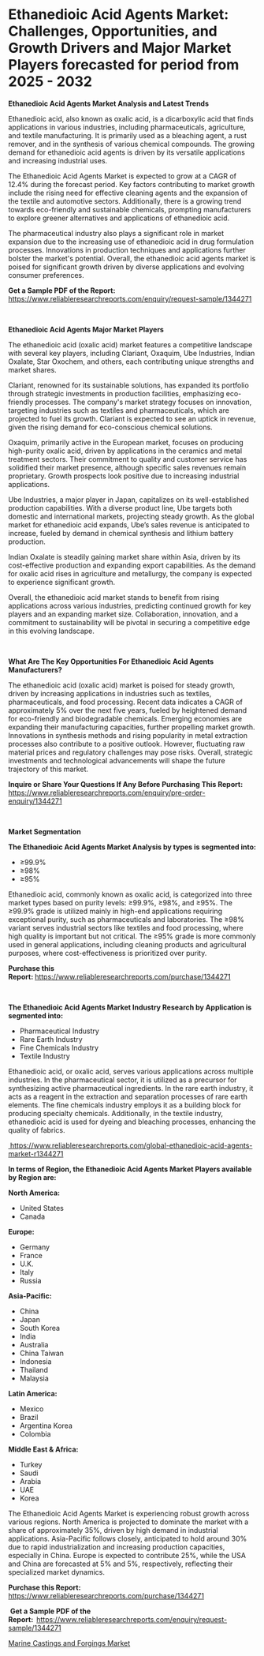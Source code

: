 <p><h1>Ethanedioic Acid Agents Market: Challenges, Opportunities, and Growth Drivers and Major Market Players forecasted for period from 2025 - 2032</h1></p><p><strong>Ethanedioic Acid Agents Market Analysis and Latest Trends</strong></p>
<p><p>Ethanedioic acid, also known as oxalic acid, is a dicarboxylic acid that finds applications in various industries, including pharmaceuticals, agriculture, and textile manufacturing. It is primarily used as a bleaching agent, a rust remover, and in the synthesis of various chemical compounds. The growing demand for ethanedioic acid agents is driven by its versatile applications and increasing industrial uses.</p><p>The Ethanedioic Acid Agents Market is expected to grow at a CAGR of 12.4% during the forecast period. Key factors contributing to market growth include the rising need for effective cleaning agents and the expansion of the textile and automotive sectors. Additionally, there is a growing trend towards eco-friendly and sustainable chemicals, prompting manufacturers to explore greener alternatives and applications of ethanedioic acid. </p><p>The pharmaceutical industry also plays a significant role in market expansion due to the increasing use of ethanedioic acid in drug formulation processes. Innovations in production techniques and applications further bolster the market's potential. Overall, the ethanedioic acid agents market is poised for significant growth driven by diverse applications and evolving consumer preferences.</p></p>
<p><strong>Get a Sample PDF of the Report:&nbsp;</strong> <a href="https://www.reliableresearchreports.com/enquiry/request-sample/1344271?utm_campaign=3110&utm_medium=2&utm_source=Github&utm_content=ia&utm_term=24032025&utm_id=ethanedioic-acid-agents">https://www.reliableresearchreports.com/enquiry/request-sample/1344271</a></p>
<p>&nbsp;</p>
<p><strong>Ethanedioic Acid Agents Major Market Players</strong></p>
<p><p>The ethanedioic acid (oxalic acid) market features a competitive landscape with several key players, including Clariant, Oxaquim, Ube Industries, Indian Oxalate, Star Oxochem, and others, each contributing unique strengths and market shares.</p><p>Clariant, renowned for its sustainable solutions, has expanded its portfolio through strategic investments in production facilities, emphasizing eco-friendly processes. The company's market strategy focuses on innovation, targeting industries such as textiles and pharmaceuticals, which are projected to fuel its growth. Clariant is expected to see an uptick in revenue, given the rising demand for eco-conscious chemical solutions.</p><p>Oxaquim, primarily active in the European market, focuses on producing high-purity oxalic acid, driven by applications in the ceramics and metal treatment sectors. Their commitment to quality and customer service has solidified their market presence, although specific sales revenues remain proprietary. Growth prospects look positive due to increasing industrial applications.</p><p>Ube Industries, a major player in Japan, capitalizes on its well-established production capabilities. With a diverse product line, Ube targets both domestic and international markets, projecting steady growth. As the global market for ethanedioic acid expands, Ube’s sales revenue is anticipated to increase, fueled by demand in chemical synthesis and lithium battery production.</p><p>Indian Oxalate is steadily gaining market share within Asia, driven by its cost-effective production and expanding export capabilities. As the demand for oxalic acid rises in agriculture and metallurgy, the company is expected to experience significant growth.</p><p>Overall, the ethanedioic acid market stands to benefit from rising applications across various industries, predicting continued growth for key players and an expanding market size. Collaboration, innovation, and a commitment to sustainability will be pivotal in securing a competitive edge in this evolving landscape.</p></p>
<p>&nbsp;</p>
<p><strong>What Are The Key Opportunities For Ethanedioic Acid Agents Manufacturers?</strong></p>
<p><p>The ethanedioic acid (oxalic acid) market is poised for steady growth, driven by increasing applications in industries such as textiles, pharmaceuticals, and food processing. Recent data indicates a CAGR of approximately 5% over the next five years, fueled by heightened demand for eco-friendly and biodegradable chemicals. Emerging economies are expanding their manufacturing capacities, further propelling market growth. Innovations in synthesis methods and rising popularity in metal extraction processes also contribute to a positive outlook. However, fluctuating raw material prices and regulatory challenges may pose risks. Overall, strategic investments and technological advancements will shape the future trajectory of this market.</p></p>
<p><strong>Inquire or Share Your Questions If Any Before Purchasing This Report:</strong> <a href="https://www.reliableresearchreports.com/enquiry/pre-order-enquiry/1344271?utm_campaign=3110&utm_medium=2&utm_source=Github&utm_content=ia&utm_term=24032025&utm_id=ethanedioic-acid-agents">https://www.reliableresearchreports.com/enquiry/pre-order-enquiry/1344271</a></p>
<p>&nbsp;</p>
<p><strong>Market Segmentation</strong></p>
<p><strong>The Ethanedioic Acid Agents Market Analysis by types is segmented into:</strong></p>
<p><ul><li>≥99.9%</li><li>≥98%</li><li>≥95%</li></ul></p>
<p><p>Ethanedioic acid, commonly known as oxalic acid, is categorized into three market types based on purity levels: ≥99.9%, ≥98%, and ≥95%. The ≥99.9% grade is utilized mainly in high-end applications requiring exceptional purity, such as pharmaceuticals and laboratories. The ≥98% variant serves industrial sectors like textiles and food processing, where high quality is important but not critical. The ≥95% grade is more commonly used in general applications, including cleaning products and agricultural purposes, where cost-effectiveness is prioritized over purity.</p></p>
<p><strong>Purchase this Report:&nbsp;</strong><a href="https://www.reliableresearchreports.com/purchase/1344271?utm_campaign=3110&utm_medium=2&utm_source=Github&utm_content=ia&utm_term=24032025&utm_id=ethanedioic-acid-agents">https://www.reliableresearchreports.com/purchase/1344271</a></p>
<p>&nbsp;</p>
<p><strong>The Ethanedioic Acid Agents Market Industry Research by Application is segmented into:</strong></p>
<p><ul><li>Pharmaceutical Industry</li><li>Rare Earth Industry</li><li>Fine Chemicals Industry</li><li>Textile Industry</li></ul></p>
<p><p>Ethanedioic acid, or oxalic acid, serves various applications across multiple industries. In the pharmaceutical sector, it is utilized as a precursor for synthesizing active pharmaceutical ingredients. In the rare earth industry, it acts as a reagent in the extraction and separation processes of rare earth elements. The fine chemicals industry employs it as a building block for producing specialty chemicals. Additionally, in the textile industry, ethanedioic acid is used for dyeing and bleaching processes, enhancing the quality of fabrics.</p></p>
<p><a href="https://www.reliableresearchreports.com/global-ethanedioic-acid-agents-market-r1344271?utm_campaign=3110&utm_medium=2&utm_source=Github&utm_content=ia&utm_term=24032025&utm_id=ethanedioic-acid-agents">&nbsp;https://www.reliableresearchreports.com/global-ethanedioic-acid-agents-market-r1344271</a></p>
<p><strong>In terms of Region, the Ethanedioic Acid Agents Market Players available by Region are:</strong></p>
<p>
    <p> <strong> North America: </strong>
        <ul>
            <li>United States</li>
            <li>Canada</li>
        </ul>
        </p> 
    <p> <strong> Europe: </strong>
        <ul>
            <li>Germany</li>
            <li>France</li>
            <li>U.K.</li>
            <li>Italy</li>
            <li>Russia</li>
        </ul>
        </p> 
    <p> <strong> Asia-Pacific: </strong>
        <ul>
            <li>China</li>
            <li>Japan</li>
            <li>South Korea</li>
            <li>India</li>
            <li>Australia</li>
            <li>China Taiwan</li>
            <li>Indonesia</li>
            <li>Thailand</li>
            <li>Malaysia</li>
        </ul>
        </p> 
    <p> <strong> Latin America: </strong>
        <ul>
            <li>Mexico</li>
            <li>Brazil</li>
            <li>Argentina Korea</li>
            <li>Colombia</li>
        </ul>
        </p> 
    <p> <strong> Middle East & Africa: </strong>
        <ul>
            <li>Turkey</li>
            <li>Saudi</li>
            <li>Arabia</li>
            <li>UAE</li>
            <li>Korea</li>
        </ul>
    </p>
    </p>
<p><p>The Ethanedioic Acid Agents Market is experiencing robust growth across various regions. North America is projected to dominate the market with a share of approximately 35%, driven by high demand in industrial applications. Asia-Pacific follows closely, anticipated to hold around 30% due to rapid industrialization and increasing production capacities, especially in China. Europe is expected to contribute 25%, while the USA and China are forecasted at 5% and 5%, respectively, reflecting their specialized market dynamics.</p></p>
<p><strong>Purchase this Report: </strong><a href="https://www.reliableresearchreports.com/purchase/1344271?utm_campaign=3110&utm_medium=2&utm_source=Github&utm_content=ia&utm_term=24032025&utm_id=ethanedioic-acid-agents">https://www.reliableresearchreports.com/purchase/1344271</a></p>
<p>&nbsp;<strong>Get a Sample PDF of the Report:&nbsp;&nbsp;</strong><a href="https://www.reliableresearchreports.com/enquiry/request-sample/1344271?utm_campaign=3110&utm_medium=2&utm_source=Github&utm_content=ia&utm_term=24032025&utm_id=ethanedioic-acid-agents">https://www.reliableresearchreports.com/enquiry/request-sample/1344271</a></p>
<p><strong></strong></p>
<p><p><a href="https://github.com/doljanzwald/Market-Research-Report-List-1/blob/main/marine-castings-and-forgings-market.md?utm_campaign=3110&utm_medium=2&utm_source=Github&utm_content=ia&utm_term=24032025&utm_id=ethanedioic-acid-agents">Marine Castings and Forgings Market</a></p></p>
